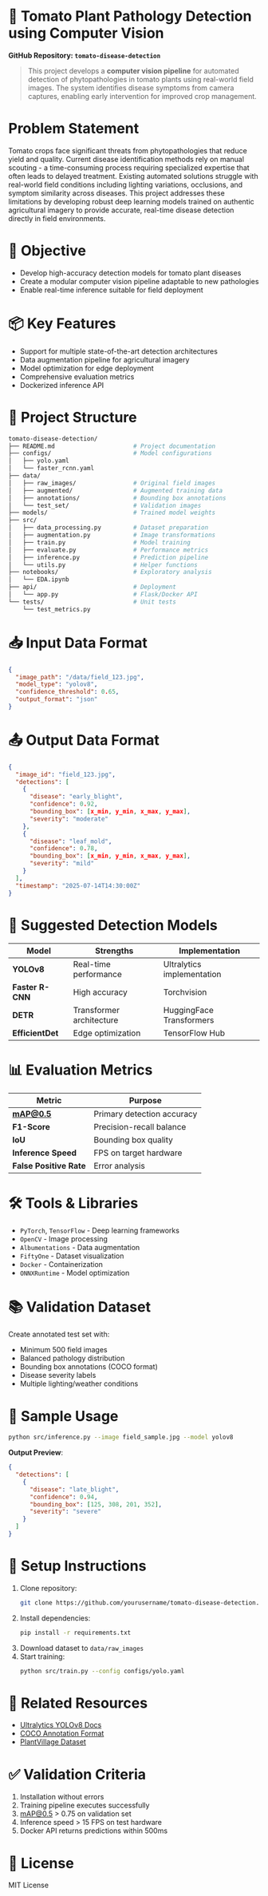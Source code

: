 
# 🍅 Tomato Plant Pathology Detection using Computer Vision  
**GitHub Repository: `tomato-disease-detection`**

> This project develops a **computer vision pipeline** for automated detection of phytopathologies in tomato plants using real-world field images. The system identifies disease symptoms from camera captures, enabling early intervention for improved crop management.

# Problem Statement  
Tomato crops face significant threats from phytopathologies that reduce yield and quality. Current disease identification methods rely on manual scouting - a time-consuming process requiring specialized expertise that often leads to delayed treatment. Existing automated solutions struggle with real-world field conditions including lighting variations, occlusions, and symptom similarity across diseases. This project addresses these limitations by developing robust deep learning models trained on authentic agricultural imagery to provide accurate, real-time disease detection directly in field environments.

# 🎯 Objective

- Develop high-accuracy detection models for tomato plant diseases
- Create a modular computer vision pipeline adaptable to new pathologies
- Enable real-time inference suitable for field deployment

# 📦 Key Features

- Support for multiple state-of-the-art detection architectures
- Data augmentation pipeline for agricultural imagery
- Model optimization for edge deployment
- Comprehensive evaluation metrics
- Dockerized inference API

# 📁 Project Structure
```bash
tomato-disease-detection/
├── README.md                      # Project documentation
├── configs/                       # Model configurations
│   ├── yolo.yaml                  
│   └── faster_rcnn.yaml
├── data/
│   ├── raw_images/                # Original field images
│   ├── augmented/                 # Augmented training data
│   ├── annotations/               # Bounding box annotations
│   └── test_set/                  # Validation images
├── models/                        # Trained model weights
├── src/
│   ├── data_processing.py         # Dataset preparation
│   ├── augmentation.py            # Image transformations
│   ├── train.py                   # Model training
│   ├── evaluate.py                # Performance metrics
│   ├── inference.py               # Prediction pipeline
│   └── utils.py                   # Helper functions
├── notebooks/                     # Exploratory analysis
│   └── EDA.ipynb                  
├── api/                           # Deployment
│   └── app.py                     # Flask/Docker API
└── tests/                         # Unit tests
    └── test_metrics.py
```

# 📥 Input Data Format
```json
{
  "image_path": "/data/field_123.jpg",
  "model_type": "yolov8",
  "confidence_threshold": 0.65,
  "output_format": "json"
}
```

# 📤 Output Data Format
```json
{
  "image_id": "field_123.jpg",
  "detections": [
    {
      "disease": "early_blight",
      "confidence": 0.92,
      "bounding_box": [x_min, y_min, x_max, y_max],
      "severity": "moderate"
    },
    {
      "disease": "leaf_mold",
      "confidence": 0.78,
      "bounding_box": [x_min, y_min, x_max, y_max],
      "severity": "mild"
    }
  ],
  "timestamp": "2025-07-14T14:30:00Z"
}
```

# 🧠 Suggested Detection Models
| Model | Strengths | Implementation |
|-------|-----------|----------------|
| **YOLOv8** | Real-time performance | Ultralytics implementation |
| **Faster R-CNN** | High accuracy | Torchvision |
| **DETR** | Transformer architecture | HuggingFace Transformers |
| **EfficientDet** | Edge optimization | TensorFlow Hub |

# 📊 Evaluation Metrics
| Metric | Purpose |
|--------|---------|
| **mAP@0.5** | Primary detection accuracy |
| **F1-Score** | Precision-recall balance |
| **IoU** | Bounding box quality |
| **Inference Speed** | FPS on target hardware |
| **False Positive Rate** | Error analysis |

# 🛠️ Tools & Libraries
- `PyTorch`, `TensorFlow` - Deep learning frameworks
- `OpenCV` - Image processing
- `Albumentations` - Data augmentation
- `FiftyOne` - Dataset visualization
- `Docker` - Containerization
- `ONNXRuntime` - Model optimization

# 📚 Validation Dataset
Create annotated test set with:
- Minimum 500 field images
- Balanced pathology distribution
- Bounding box annotations (COCO format)
- Disease severity labels
- Multiple lighting/weather conditions

# 🧪 Sample Usage
```bash
python src/inference.py --image field_sample.jpg --model yolov8
```

**Output Preview**:
```json
{
  "detections": [
    {
      "disease": "late_blight",
      "confidence": 0.94,
      "bounding_box": [125, 308, 201, 352],
      "severity": "severe"
    }
  ]
}
```

# 📝 Setup Instructions
1. Clone repository:
   ```bash
   git clone https://github.com/yourusername/tomato-disease-detection.git
   ```
2. Install dependencies:
   ```bash
   pip install -r requirements.txt
   ```
3. Download dataset to `data/raw_images`
4. Start training:
   ```bash
   python src/train.py --config configs/yolo.yaml
   ```

# 🔗 Related Resources
- [Ultralytics YOLOv8 Docs](https://docs.ultralytics.com)
- [COCO Annotation Format](https://cocodataset.org/#format-data)
- [PlantVillage Dataset](https://plantvillage.psu.edu/)

# ✅ Validation Criteria
1. Installation without errors
2. Training pipeline executes successfully
3. mAP@0.5 > 0.75 on validation set
4. Inference speed > 15 FPS on test hardware
5. Docker API returns predictions within 500ms

# 📜 License
MIT License
